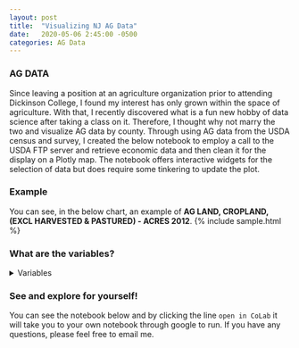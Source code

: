 ```yaml
---
layout: post
title:  "Visualizing NJ AG Data"
date:   2020-05-06 2:45:00 -0500
categories: AG Data
---
```


### AG DATA
Since leaving a position at an agriculture organization prior to attending Dickinson College, I found my interest has only grown within the space of agriculture. With that, I recently discovered what is a fun new hobby of data science after taking a class on it. Therefore, I thought why not marry the two and visualize AG data by county. Through using AG data from the USDA census and survey, I created the below notebook to employ a call to the USDA FTP server and retrieve economic data and then clean it for the display on a Plotly map. The notebook offers interactive widgets for the selection of data but does require some tinkering to update the plot. 

### Example
You can see, in the below chart, an example of **AG LAND, CROPLAND, (EXCL HARVESTED & PASTURED) - ACRES 2012**. 
{% include sample.html %}

### What are the variables?
<details>
<summary>Variables</summary>
<br>
<ul>
<li>'LABOR, HIRED, GE 150 DAYS - NUMBER OF WORKERS'</li>
<li> 'LABOR, HIRED, LT 150 DAYS - NUMBER OF WORKERS'</li>
<li> 'LABOR, UNPAID - NUMBER OF WORKERS'</li>
<li> 'AG LAND, INCL BUILDINGS - ASSET VALUE, MEASURED IN $ / ACRE'</li>
<li> 'LABOR, HIRED - NUMBER OF WORKERS'</li>
<li> 'ANIMAL TOTALS - EXPENSE, MEASURED IN $' 'FEED - EXPENSE, MEASURED IN $'</li>
<li> 'CHEMICAL TOTALS - EXPENSE, MEASURED IN $'</li>
<li> 'INTEREST - EXPENSE, MEASURED IN $'</li>
<li> 'SEEDS & PLANTS TOTALS - EXPENSE, MEASURED IN $'</li>
<li> 'AG LAND, INCL BUILDINGS - ASSET VALUE, MEASURED IN $'</li>
<li> 'AG LAND, INCL BUILDINGS - ASSET VALUE, MEASURED IN $ / OPERATION'</li>
<li> 'AG LAND, INCL BUILDINGS - OPERATIONS WITH ASSET VALUE'</li>
<li> 'SELF PROPELLED, COMBINE - INVENTORY'</li>
<li> 'SELF PROPELLED, COMBINE - OPERATIONS WITH INVENTORY'</li>
<li> 'SELF PROPELLED, COMBINE, GE 5 YEARS OLD - INVENTORY'</li>
<li> 'SELF PROPELLED, COMBINE, GE 5 YEARS OLD - OPERATIONS WITH INVENTORY'</li>
<li> 'SELF PROPELLED, COMBINE, LT 5 YEARS OLD - INVENTORY'</li>
<li> 'SELF PROPELLED, COMBINE, LT 5 YEARS OLD - OPERATIONS WITH INVENTORY'</li>
<li> 'SELF PROPELLED, FORAGE HARVESTER - INVENTORY'</li>
<li> 'SELF PROPELLED, FORAGE HARVESTER - OPERATIONS WITH INVENTORY'</li>
<li> 'SELF PROPELLED, FORAGE HARVESTER, GE 5 YEARS OLD - INVENTORY'</li>
<li> 'SELF PROPELLED, FORAGE HARVESTER, GE 5 YEARS OLD - OPERATIONS WITH INVENTORY'</li>
<li> 'SELF PROPELLED, FORAGE HARVESTER, LT 5 YEARS OLD - INVENTORY'</li>
<li> 'SELF PROPELLED, FORAGE HARVESTER, LT 5 YEARS OLD - OPERATIONS WITH INVENTORY'</li>
<li> 'MACHINERY, OTHER, BALER - INVENTORY'</li>
<li> 'MACHINERY, OTHER, BALER - OPERATIONS WITH INVENTORY'</li>
<li> 'MACHINERY, OTHER, BALER, GE 5 YEARS OLD - INVENTORY'</li>
<li> 'MACHINERY, OTHER, BALER, GE 5 YEARS OLD - OPERATIONS WITH INVENTORY'</li>
<li> 'MACHINERY, OTHER, BALER, LT 5 YEARS OLD - INVENTORY'</li>
<li> 'MACHINERY, OTHER, BALER, LT 5 YEARS OLD - OPERATIONS WITH INVENTORY'</li>
<li> 'MACHINERY TOTALS - ASSET VALUE, MEASURED IN $'</li>
<li> 'MACHINERY TOTALS - ASSET VALUE, MEASURED IN $ / OPERATION'</li>
<li> 'MACHINERY TOTALS - OPERATIONS WITH ASSET VALUE' 'TRACTORS - INVENTORY'</li>
<li> 'TRACTORS - OPERATIONS WITH INVENTORY'</li>
<li> 'TRACTORS, GE 5 YEARS OLD - INVENTORY'</li>
<li> 'TRACTORS, GE 5 YEARS OLD - OPERATIONS WITH INVENTORY'</li>
<li> 'TRACTORS, LT 5 YEARS OLD - INVENTORY'</li>
<li> 'TRACTORS, LT 5 YEARS OLD - OPERATIONS WITH INVENTORY'</li>
<li> 'TRACTORS, 40-99 PTO HP - INVENTORY'</li>
<li> 'TRACTORS, 40-99 PTO HP - OPERATIONS WITH INVENTORY'</li>
<li> 'TRACTORS, 40-99 PTO HP, GE 5 YEARS OLD - INVENTORY'</li>
<li> 'TRACTORS, 40-99 PTO HP, GE 5 YEARS OLD - OPERATIONS WITH INVENTORY'</li>
<li> 'TRACTORS, 40-99 PTO HP, LT 5 YEARS OLD - INVENTORY'</li>
<li> 'TRACTORS, 40-99 PTO HP, LT 5 YEARS OLD - OPERATIONS WITH INVENTORY'</li>
<li> 'TRACTORS, GE 100 PTO HP - INVENTORY'</li>
<li> 'TRACTORS, GE 100 PTO HP - OPERATIONS WITH INVENTORY'</li>
<li> 'TRACTORS, GE 100 PTO HP, GE 5 YEARS OLD - INVENTORY'</li>
<li> 'TRACTORS, GE 100 PTO HP, GE 5 YEARS OLD - OPERATIONS WITH INVENTORY'</li>
<li> 'TRACTORS, GE 100 PTO HP, LT 5 YEARS OLD - INVENTORY'</li>
<li> 'TRACTORS, GE 100 PTO HP, LT 5 YEARS OLD - OPERATIONS WITH INVENTORY'</li>
<li> 'TRACTORS, LT 40 PTO HP - INVENTORY'</li>
<li> 'TRACTORS, LT 40 PTO HP - OPERATIONS WITH INVENTORY'</li>
<li> 'TRACTORS, LT 40 PTO HP, GE 5 YEARS OLD - INVENTORY'</li>
<li> 'TRACTORS, LT 40 PTO HP, GE 5 YEARS OLD - OPERATIONS WITH INVENTORY'</li>
<li> 'TRACTORS, LT 40 PTO HP, LT 5 YEARS OLD - INVENTORY'</li>
<li> 'TRACTORS, LT 40 PTO HP, LT 5 YEARS OLD - OPERATIONS WITH INVENTORY'</li>
<li> 'TRUCKS, INCL PICKUPS - INVENTORY'</li>
<li> 'TRUCKS, INCL PICKUPS - OPERATIONS WITH INVENTORY'</li>
<li> 'TRUCKS, INCL PICKUPS, GE 5 YEARS OLD - INVENTORY'</li>
<li> 'TRUCKS, INCL PICKUPS, GE 5 YEARS OLD - OPERATIONS WITH INVENTORY'</li>
<li> 'TRUCKS, INCL PICKUPS, LT 5 YEARS OLD - INVENTORY'</li>
<li> 'TRUCKS, INCL PICKUPS, LT 5 YEARS OLD - OPERATIONS WITH INVENTORY'</li>
<li> 'DEPRECIATION - EXPENSE, MEASURED IN $'</li>
<li> 'DEPRECIATION - OPERATIONS WITH EXPENSE'</li>
<li> 'AG SERVICES, MACHINERY RENTAL - EXPENSE, MEASURED IN $'</li>
<li> 'AG SERVICES, MACHINERY RENTAL - OPERATIONS WITH EXPENSE'</li>
<li> 'AG SERVICES, UTILITIES - EXPENSE, MEASURED IN $'</li>
<li> 'AG SERVICES, UTILITIES - OPERATIONS WITH EXPENSE'</li>
<li> 'AG SERVICES, CUSTOMWORK - EXPENSE, MEASURED IN $'</li>
<li> 'AG SERVICES, CUSTOMWORK - OPERATIONS WITH EXPENSE'</li>
<li> 'ANIMAL TOTALS - OPERATIONS WITH EXPENSE'</li>
<li> 'ANIMAL TOTALS, BREEDING - EXPENSE, MEASURED IN $'</li>
<li> 'ANIMAL TOTALS, BREEDING - OPERATIONS WITH EXPENSE'</li>
<li> 'ANIMAL TOTALS, (EXCL BREEDING) - EXPENSE, MEASURED IN $'</li>
<li> 'ANIMAL TOTALS, (EXCL BREEDING) - OPERATIONS WITH EXPENSE'</li>
<li> 'FEED - OPERATIONS WITH EXPENSE'</li>
<li> 'FERTILIZER TOTALS, INCL LIME & SOIL CONDITIONERS - EXPENSE, MEASURED IN $'</li>
<li> 'FERTILIZER TOTALS, INCL LIME & SOIL CONDITIONERS - OPERATIONS WITH EXPENSE'</li>
<li> 'INTEREST - OPERATIONS WITH EXPENSE'</li>
<li> 'LABOR, MIGRANT - OPERATIONS WITH WORKERS'</li>
<li> 'LABOR, CONTRACT - EXPENSE, MEASURED IN $'</li>
<li> 'LABOR, CONTRACT - OPERATIONS WITH EXPENSE'</li>
<li> 'LABOR, HIRED - EXPENSE, MEASURED IN $'</li>
<li> 'LABOR, HIRED - OPERATIONS WITH EXPENSE'</li>
<li> 'LABOR, HIRED - OPERATIONS WITH WORKERS'</li>
<li> 'LABOR, HIRED, GE 150 DAYS - EXPENSE, MEASURED IN $'</li>
<li> 'LABOR, HIRED, GE 150 DAYS - OPERATIONS WITH WORKERS'</li>
<li> 'LABOR, HIRED, LT 150 DAYS - EXPENSE, MEASURED IN $'</li>
<li> 'LABOR, HIRED, LT 150 DAYS - OPERATIONS WITH WORKERS'</li>
<li> 'CHEMICAL TOTALS - OPERATIONS WITH EXPENSE'</li>
<li> 'SEEDS & PLANTS TOTALS - OPERATIONS WITH EXPENSE'</li>
<li> 'COMMODITY TOTALS - SALES, MEASURED IN $'</li>
<li> 'COMMODITY TOTALS - SALES, MEASURED IN $ / OPERATION'</li>
<li> 'COMMODITY TOTALS - OPERATIONS WITH SALES'</li>
<li> 'CCC LOANS - RECEIPTS, MEASURED IN $'</li>
<li> 'CCC LOANS - OPERATIONS WITH RECEIPTS'</li>
<li> 'GOVT PROGRAMS, FEDERAL - RECEIPTS, MEASURED IN $ / OPERATION'</li>
<li> 'GOVT PROGRAMS, FEDERAL - OPERATIONS WITH RECEIPTS'</li>
<li> 'INCOME, NET CASH FARM, OF OPERATIONS - GAIN, MEASURED IN $ / OPERATION'</li>
<li> 'INCOME, NET CASH FARM, OF OPERATIONS - OPERATIONS WITH GAIN'</li>
<li> 'INCOME, NET CASH FARM, OF OPERATIONS - LOSS, MEASURED IN $ / OPERATION'</li>
<li> 'INCOME, NET CASH FARM, OF OPERATIONS - OPERATIONS WITH LOSS'</li>
<li> 'INCOME, NET CASH FARM, OF OPERATIONS - NET INCOME, MEASURED IN $'</li>
<li> 'INCOME, NET CASH FARM, OF OPERATIONS - NET INCOME, MEASURED IN $ / OPERATION'</li>
<li> 'INCOME, NET CASH FARM, OF OPERATIONS - OPERATIONS WITH NET INCOME'</li>
<li> 'INCOME, NET CASH FARM, OF OPERATORS - GAIN, MEASURED IN $ / OPERATION'</li>
<li> 'INCOME, NET CASH FARM, OF OPERATORS - OPERATIONS WITH GAIN'</li>
<li> 'INCOME, NET CASH FARM, OF OPERATORS - LOSS, MEASURED IN $ / OPERATION'</li>
<li> 'INCOME, NET CASH FARM, OF OPERATORS - OPERATIONS WITH LOSS'</li>
<li> 'INCOME, NET CASH FARM, OF OPERATORS - NET INCOME, MEASURED IN $'</li>
<li> 'INCOME, NET CASH FARM, OF OPERATORS - NET INCOME, MEASURED IN $ / OPERATION'</li>
<li> 'AG LAND, IRRIGATED - ACRES' 'AG LAND, IRRIGATED - NUMBER OF OPERATIONS'</li>
<li> 'AG LAND, CROP INSURANCE - ACRES'</li>
<li> 'AG LAND, CROP INSURANCE - NUMBER OF OPERATIONS'</li>
<li> 'LAND AREA, INCL NON-AG - ACRES' 'FARM OPERATIONS - ACRES OPERATED'</li>
<li> 'FARM OPERATIONS - AREA OPERATED, MEASURED IN ACRES / OPERATION'</li>
<li> 'FARM OPERATIONS - AREA OPERATED, MEASURED IN ACRES / OPERATION, MEDIAN'</li>
<li> 'FARM OPERATIONS - NUMBER OF OPERATIONS'</li>
<li> 'GOVT PROGRAMS, FEDERAL - RECEIPTS, MEASURED IN $'</li>
<li> 'COMMODITY TOTALS, RETAIL, HUMAN CONSUMPTION - SALES, MEASURED IN $'</li>
<li> 'COMMODITY TOTALS, RETAIL, HUMAN CONSUMPTION - OPERATIONS WITH SALES'</li>
<li> 'AG LAND - ACRES' 'AG LAND - NUMBER OF OPERATIONS'</li>
<li> 'ENERGY - OPERATIONS WITH PRODUCTION'</li>
<li> 'AG LAND, CROPLAND, HARVESTED, IRRIGATED - ACRES'</li>
<li> 'AG LAND, CROPLAND, HARVESTED, IRRIGATED - NUMBER OF OPERATIONS'</li>
<li> 'AG LAND, CROPLAND - ACRES' 'AG LAND, CROPLAND - NUMBER OF OPERATIONS'</li>
<li> 'AG LAND, CROPLAND, (EXCL HARVESTED & PASTURED) - ACRES'</li>
<li> 'AG LAND, CROPLAND, (EXCL HARVESTED & PASTURED) - NUMBER OF OPERATIONS'</li>
<li> 'AG LAND, CROPLAND, (EXCL HARVESTED & PASTURED), ALL CROPS FAILED - ACRES'</li>
<li> 'AG LAND, CROPLAND, (EXCL HARVESTED & PASTURED), ALL CROPS FAILED - NUMBER OF OPERATIONS'</li>
<li> 'AG LAND, CROPLAND, (EXCL HARVESTED & PASTURED), CULTIVATED SUMMER FALLOW - ACRES'</li>
<li> 'AG LAND, CROPLAND, (EXCL HARVESTED & PASTURED), CULTIVATED SUMMER FALLOW - NUMBER OF OPERATIONS'</li>
<li> 'AG LAND, CROPLAND, (EXCL HARVESTED & PASTURED), IDLE - ACRES'</li>
<li> 'AG LAND, CROPLAND, (EXCL HARVESTED & PASTURED), IDLE - NUMBER OF OPERATIONS'</li>
<li> 'AG LAND, CROPLAND, HARVESTED - ACRES'</li>
<li> 'AG LAND, CROPLAND, HARVESTED - NUMBER OF OPERATIONS'</li>
<li> 'AG LAND, CROPLAND, PASTURED ONLY - ACRES'</li>
<li> 'AG LAND, CROPLAND, PASTURED ONLY - NUMBER OF OPERATIONS'</li>
<li> 'AG LAND, (EXCL CROPLAND & PASTURELAND & WOODLAND) - ACRES'</li>
<li> 'AG LAND, (EXCL CROPLAND & PASTURELAND & WOODLAND) - NUMBER OF OPERATIONS'</li>
<li> 'AG LAND, PASTURELAND - ACRES'</li>
<li> 'AG LAND, PASTURELAND - NUMBER OF OPERATIONS'</li>
<li> 'AG LAND, (EXCL HARVESTED CROPLAND), IRRIGATED - ACRES'</li>
<li> 'AG LAND, (EXCL HARVESTED CROPLAND), IRRIGATED - NUMBER OF OPERATIONS'</li>
<li> 'AG LAND, PASTURELAND, (EXCL CROPLAND & WOODLAND) - ACRES'</li>
<li> 'AG LAND, PASTURELAND, (EXCL CROPLAND & WOODLAND) - NUMBER OF OPERATIONS'</li>
<li> 'AG LAND, WOODLAND - ACRES' 'AG LAND, WOODLAND - NUMBER OF OPERATIONS'</li>
<li> 'AG LAND, WOODLAND, (EXCL PASTURED) - ACRES'</li>
<li> 'AG LAND, WOODLAND, (EXCL PASTURED) - NUMBER OF OPERATIONS'</li>
<li> 'AG LAND, WOODLAND, PASTURED - ACRES'</li>
<li> 'AG LAND, WOODLAND, PASTURED - NUMBER OF OPERATIONS'</li>
<li> 'AG SERVICES, OTHER - EXPENSE, MEASURED IN $'</li>
<li> 'AG SERVICES, OTHER - OPERATIONS WITH EXPENSE'</li>
<li> 'COMMODITY TOTALS, RETAIL, COMMUNITY SUPPORTED AG - OPERATIONS WITH SALES'</li>
<li> 'COMMODITY TOTALS, VALUE-ADDED PRODUCTS - OPERATIONS WITH SALES'</li>
<li> 'EXPENSE TOTALS, OPERATING - EXPENSE, MEASURED IN $'</li>
<li> 'EXPENSE TOTALS, OPERATING - EXPENSE, MEASURED IN $ / OPERATION'</li>
<li> 'EXPENSE TOTALS, OPERATING - OPERATIONS WITH EXPENSE'</li>
<li> 'EXPENSE TOTALS, OPERATING, PAID BY LANDLORD - EXPENSE, MEASURED IN $'</li>
<li> 'EXPENSE TOTALS, OPERATING, PAID BY LANDLORD - OPERATIONS WITH EXPENSE'</li>
<li> 'FUELS, INCL LUBRICANTS - EXPENSE, MEASURED IN $'</li>
<li> 'FUELS, INCL LUBRICANTS - OPERATIONS WITH EXPENSE'</li>
<li> 'GOVT PROGRAMS, FEDERAL, CONSERVATION & WETLANDS - ACRES'</li>
<li> 'GOVT PROGRAMS, FEDERAL, CONSERVATION & WETLANDS - NUMBER OF OPERATIONS'</li>
<li> 'INCOME, FARM-RELATED, AG SERVICES, CUSTOMWORK & OTHER - OPERATIONS WITH RECEIPTS'</li>
<li> 'INCOME, FARM-RELATED, AG SERVICES, CUSTOMWORK & OTHER - RECEIPTS, MEASURED IN $'</li>
<li> 'INCOME, FARM-RELATED, AG TOURISM & RECREATIONAL SERVICES - OPERATIONS WITH RECEIPTS'</li>
<li> 'INCOME, FARM-RELATED, AG TOURISM & RECREATIONAL SERVICES - RECEIPTS, MEASURED IN $'</li>
<li> 'INCOME, FARM-RELATED, CROP & ANIMAL INSURANCE PAYMENTS - OPERATIONS WITH RECEIPTS'</li>
<li> 'INCOME, FARM-RELATED, CROP & ANIMAL INSURANCE PAYMENTS - RECEIPTS, MEASURED IN $'</li>
<li> 'INCOME, FARM-RELATED, FOREST PRODUCTS, (EXCL CHRISTMAS TREES & SHORT TERM WOODY CROPS & MAPLE SYRUP) - OPERATIONS WITH RECEIPTS'</li>
<li> 'INCOME, FARM-RELATED, FOREST PRODUCTS, (EXCL CHRISTMAS TREES & SHORT TERM WOODY CROPS & MAPLE SYRUP) - RECEIPTS, MEASURED IN $'</li>
<li> 'INCOME, FARM-RELATED, GOVT PROGRAMS, STATE & LOCAL - OPERATIONS WITH RECEIPTS'</li>
<li> 'INCOME, FARM-RELATED, GOVT PROGRAMS, STATE & LOCAL - RECEIPTS, MEASURED IN $'</li>
<li> 'INCOME, FARM-RELATED, GOVT PROGRAMS, STATE & LOCAL - RECEIPTS, MEASURED IN $ / OPERATION'</li>
<li> 'INCOME, FARM-RELATED - OPERATIONS WITH RECEIPTS'</li>
<li> 'INCOME, FARM-RELATED - RECEIPTS, MEASURED IN $'</li>
<li> 'INCOME, FARM-RELATED - RECEIPTS, MEASURED IN $ / OPERATION'</li>
<li> 'INCOME, FARM-RELATED, OTHER - OPERATIONS WITH RECEIPTS'</li>
<li> 'INCOME, FARM-RELATED, OTHER - RECEIPTS, MEASURED IN $'</li>
<li> 'INCOME, FARM-RELATED, PATRONAGE DIVIDENDS & REFUNDS FROM COOPERATIVES - OPERATIONS WITH RECEIPTS'</li>
<li> 'INCOME, FARM-RELATED, PATRONAGE DIVIDENDS & REFUNDS FROM COOPERATIVES - RECEIPTS, MEASURED IN $'</li>
<li> 'INCOME, FARM-RELATED, RENT, LAND & BUILDINGS - OPERATIONS WITH RECEIPTS'</li>
<li> 'INCOME, FARM-RELATED, RENT, LAND & BUILDINGS - RECEIPTS, MEASURED IN $'</li>
<li> 'INTEREST, NON-REAL ESTATE - EXPENSE, MEASURED IN $'</li>
<li> 'INTEREST, NON-REAL ESTATE - OPERATIONS WITH EXPENSE'</li>
<li> 'INTEREST, REAL ESTATE - EXPENSE, MEASURED IN $'</li>
<li> 'INTEREST, REAL ESTATE - OPERATIONS WITH EXPENSE'</li>
<li> 'PRACTICES, HAD A BARN BUILT PRIOR TO 1960 - NUMBER OF OPERATIONS'</li>
<li> 'PRACTICES, ROTATIONAL OR MGMT INTENSIVE GRAZING - NUMBER OF OPERATIONS'</li>
<li> 'PRACTICES, CONSERVATION METHODS USED - NUMBER OF OPERATIONS'</li>
<li> 'RENT, CASH, LAND & BUILDINGS - EXPENSE, MEASURED IN $'</li>
<li> 'RENT, CASH, LAND & BUILDINGS - OPERATIONS WITH EXPENSE'</li>
<li> 'RENT, CASH, CROPLAND, IRRIGATED - EXPENSE, MEASURED IN $ / ACRE'</li>
<li> 'RENT, CASH, CROPLAND, NON-IRRIGATED - EXPENSE, MEASURED IN $ / ACRE'</li>
<li> 'RENT, CASH, PASTURELAND - EXPENSE, MEASURED IN $ / ACRE'</li>
<li> 'SUPPLIES & REPAIRS, (EXCL LUBRICANTS) - EXPENSE, MEASURED IN $'</li>
<li> 'SUPPLIES & REPAIRS, (EXCL LUBRICANTS) - OPERATIONS WITH EXPENSE'</li>
<li> 'TAXES, PROPERTY, REAL ESTATE & NON-REAL ESTATE, (EXCL PAID BY LANDLORD) - EXPENSE, MEASURED IN $'</li>
<li> 'TAXES, PROPERTY, REAL ESTATE & NON-REAL ESTATE, (EXCL PAID BY LANDLORD) - OPERATIONS WITH EXPENSE'</li>
<li> 'GOVT PROGRAMS, FEDERAL, (EXCL CONSERVATION & WETLANDS) - RECEIPTS, MEASURED IN $'</li>
<li> 'GOVT PROGRAMS, FEDERAL, (EXCL CONSERVATION & WETLANDS) - RECEIPTS, MEASURED IN $ / OPERATION'</li>
<li> 'GOVT PROGRAMS, FEDERAL, (EXCL CONSERVATION & WETLANDS) - OPERATIONS WITH RECEIPTS'</li>
<li> 'GOVT PROGRAMS, FEDERAL, CONSERVATION & WETLANDS - RECEIPTS, MEASURED IN $'</li>
<li> 'GOVT PROGRAMS, FEDERAL, CONSERVATION & WETLANDS - RECEIPTS, MEASURED IN $ / OPERATION'</li>
<li> 'GOVT PROGRAMS, FEDERAL, CONSERVATION & WETLANDS - OPERATIONS WITH RECEIPTS'</li>
<li> 'AG LAND, PASTURELAND, (EXCL WOODLAND) - ACRES'</li>
<li> 'AG LAND, PASTURELAND, (EXCL WOODLAND) - NUMBER OF OPERATIONS'</li>
<li> 'COMMODITY TOTALS, ORGANIC - OPERATIONS WITH SALES'</li>
<li> 'COMMODITY TOTALS, ORGANIC - SALES, MEASURED IN $'</li>
<li> 'FARM OPERATIONS, ORGANIC - NUMBER OF OPERATIONS'</li>
<li> 'AG LAND, ORGANIC - ACRES' 'AG LAND, ORGANIC - NUMBER OF OPERATIONS'</li>
<li> 'AG LAND, CROPLAND, HARVESTED, ORGANIC - ACRES'</li>
<li> 'AG LAND, CROPLAND, HARVESTED, ORGANIC - NUMBER OF OPERATIONS'</li>
<li> 'AG LAND, PASTURELAND, ORGANIC - ACRES'</li>
<li> 'AG LAND, PASTURELAND, ORGANIC - NUMBER OF OPERATIONS'</li>
<li> 'AG LAND, CROPLAND, ORGANIC - ACRES'</li>
<li> 'AG LAND, CROPLAND, ORGANIC - NUMBER OF OPERATIONS'</li>
<li> 'AG LAND, ORGANIC, TRANSITIONING - ACRES'</li>
<li> 'AG LAND, ORGANIC, TRANSITIONING - NUMBER OF OPERATIONS'</li>
<li> 'PRACTICES, LAND USE, CROPLAND, CONSERVATION TILLAGE, NO-TILL - ACRES'</li>
<li> 'PRACTICES, LAND USE, CROPLAND, CONSERVATION TILLAGE, (EXCL NO-TILL) - ACRES'</li>
<li> 'PRACTICES, LAND USE, CROPLAND, CONSERVATION TILLAGE, NO-TILL - AREA, MEASURED IN ACRES / OPERATION'</li>
<li> 'PRACTICES, LAND USE, CROPLAND, CONSERVATION TILLAGE, (EXCL NO-TILL) - AREA, MEASURED IN ACRES / OPERATION'</li>
<li> 'PRACTICES, LAND USE, CROPLAND, CONSERVATION TILLAGE, NO-TILL - NUMBER OF OPERATIONS'</li>
<li> 'PRACTICES, LAND USE, CROPLAND, CONSERVATION TILLAGE, (EXCL NO-TILL) - NUMBER OF OPERATIONS'</li>
<li> 'PRACTICES, LAND USE, CROPLAND, CONVENTIONAL TILLAGE - ACRES'</li>
<li> 'PRACTICES, LAND USE, CROPLAND, CONVENTIONAL TILLAGE - AREA, MEASURED IN ACRES / OPERATION'</li>
<li> 'PRACTICES, LAND USE, CROPLAND, CONVENTIONAL TILLAGE - NUMBER OF OPERATIONS'</li>
<li> 'PRACTICES, LAND USE, CROPLAND, COVER CROP PLANTED, (EXCL CRP) - ACRES'</li>
<li> 'PRACTICES, LAND USE, CROPLAND, COVER CROP PLANTED, (EXCL CRP) - AREA, MEASURED IN ACRES / OPERATION'</li>
<li> 'PRACTICES, LAND USE, CROPLAND, COVER CROP PLANTED, (EXCL CRP) - NUMBER OF OPERATIONS'</li>
<li> 'PRACTICES, LAND USE, CONSERVATION EASEMENT - ACRES'</li>
<li> 'PRACTICES, LAND USE, CONSERVATION EASEMENT - AREA, MEASURED IN ACRES / OPERATION'</li>
<li> 'PRACTICES, LAND USE, CONSERVATION EASEMENT - NUMBER OF OPERATIONS'</li>
<li> 'PRACTICES, LAND USE, DRAINED BY ARTIFICIAL DITCHES - ACRES'</li>
<li> 'PRACTICES, LAND USE, DRAINED BY ARTIFICIAL DITCHES - AREA, MEASURED IN ACRES / OPERATION'</li>
<li> 'PRACTICES, LAND USE, DRAINED BY ARTIFICIAL DITCHES - NUMBER OF OPERATIONS'</li>
<li> 'PRACTICES, LAND USE, DRAINED BY TILE - ACRES'</li>
<li> 'PRACTICES, LAND USE, DRAINED BY TILE - AREA, MEASURED IN ACRES / OPERATION'</li>
<li> 'PRACTICES, LAND USE, DRAINED BY TILE - NUMBER OF OPERATIONS'</li>
<li> 'PRACTICES, ALLEY CROPPING & SILVAPASTURE - NUMBER OF OPERATIONS'</li>
<li> 'ENERGY, RENEWABLE, HARVEST BIOMASS FOR PRODUCTION - NUMBER OF OPERATIONS'</li>
<li> 'CCC LOANS - REPAYMENTS, MEASURED IN $'</li>
<li> 'CCC LOANS - OPERATIONS WITH REPAYMENTS'</li>
<li> 'COMMODITY TOTALS, WHOLESALE, DIRECT TO RETAILER - OPERATIONS WITH SALES'</li>
<li> 'LABOR, UNPAID - OPERATIONS WITH WORKERS'</li>
<li> 'LABOR, MIGRANT - NUMBER OF WORKERS'</li>
<li> 'SEEDS, FOR COVER CROPS - OPERATIONS WITH EXPENSE'</li>
<li> 'SEEDS, FOR COVER CROPS - EXPENSE, MEASURED IN $'</li>
<li> 'AG SERVICES, CUSTOM SERVICES FOR LIVESTOCK, INCL MEDICAL SUPPLIES & VETERINARY - OPERATIONS WITH EXPENSE'</li>
<li> 'AG SERVICES, CUSTOM SERVICES FOR LIVESTOCK, INCL MEDICAL SUPPLIES & VETERINARY - EXPENSE, MEASURED IN $'</li>
<li> 'INCOME, NET CASH FARM, OF PRODUCERS - NET INCOME, MEASURED IN $'</li>
<li> 'INCOME, NET CASH FARM, OF PRODUCERS - NET INCOME, MEASURED IN $ / OPERATION'</li>
<li> 'INCOME, NET CASH FARM, OF PRODUCERS - OPERATIONS WITH GAIN'</li>
<li> 'INCOME, NET CASH FARM, OF PRODUCERS - GAIN, MEASURED IN $ / OPERATION'</li>
<li> 'INCOME, NET CASH FARM, OF PRODUCERS - OPERATIONS WITH LOSS'</li>
<li> 'INCOME, NET CASH FARM, OF PRODUCERS - LOSS, MEASURED IN $ / OPERATION'</li>
<li> 'FARM OPERATIONS, AWARE OF RIGHT TO APPEAL ADVERSE DECISIONS TO USDA NAD - NUMBER OF OPERATIONS'</li>
<li> 'COMMODITY TOTALS, INCL VALUE-ADDED, RETAIL, DIRECTLY MARKETED, HUMAN CONSUMPTION - OPERATIONS WITH SALES'</li>
<li> 'COMMODITY TOTALS, INCL VALUE-ADDED, RETAIL, DIRECTLY MARKETED, HUMAN CONSUMPTION - SALES, MEASURED IN $'</li>
<li> 'COMMODITY TOTALS, INCL VALUE-ADDED, WHOLESALE, DIRECT TO RETAILERS & INSTITUTIONS & FOOD HUBS, LOCAL OR REGIONALLY BRANDED PRODUCTS, HUMAN CONSUMPTION - OPERATIONS WITH SALES'</li>
<li> 'COMMODITY TOTALS, INCL VALUE-ADDED, WHOLESALE, DIRECT TO RETAILERS & INSTITUTIONS & FOOD HUBS, LOCAL OR REGIONALLY BRANDED PRODUCTS, HUMAN CONSUMPTION - SALES, MEASURED IN $'</li>
<li> 'COMMODITY TOTALS, PRODUCED AND SOLD VALUE-ADDED PRODUCTS - OPERATIONS WITH SALES'</li>
<li> 'COMMODITY TOTALS, PRODUCED AND SOLD VALUE-ADDED PRODUCTS - SALES, MEASURED IN $'</li>
</ul>
<br><br>
</details>

### See and explore for yourself!
You can see the notebook below and by clicking the line `open in CoLab` it will take you to your own notebook through google to run. If you have any questions, please feel free to email me. 

<script src="https://gist.github.com/JarredParrettDickinson/3a8c6270774e3cdde75b11f4576a2251.js"></script> 
